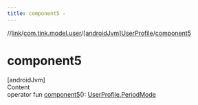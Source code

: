 ```yaml
---
title: component5 -
---
```

//[link](../../index.md)/[com.tink.model.user](../index.md)/[[androidJvm]UserProfile](index.md)/[component5](component5.md)



# component5  
[androidJvm]  
Content  
operator fun [component5](component5.md)(): [UserProfile.PeriodMode](-period-mode/index.md)  



